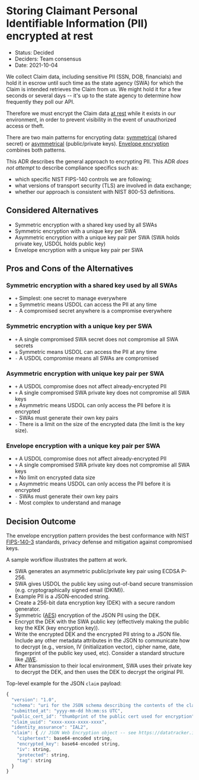 # Storing Claimant Personal Identifiable Information (PII) encrypted at rest

- Status: Decided
- Deciders: Team consensus
- Date: 2021-10-04

We collect Claim data, including sensitive PII (SSN, DOB, financials) and hold it in escrow until such time as the
state agency (SWA) for which the Claim is intended retrieves the Claim from us.
We might hold it for a few seconds or several days -- it's up to the state agency to determine how frequently they poll our API.

Therefore we must encrypt the Claim data [at rest](https://en.wikipedia.org/wiki/Data_at_rest#Encryption) while it exists in our environment,
in order to prevent visibility in the event of unauthorized access or theft.

There are two main patterns for encrypting data: [symmetrical](https://en.wikipedia.org/wiki/Symmetric-key_algorithm) (shared secret)
or [asymmetrical](https://en.wikipedia.org/wiki/Public-key_cryptography) (public/private keys).
[Envelope encryption](https://ironcorelabs.com/docs/data-control-platform/concepts/envelope-encryption/) combines both patterns.

This ADR describes the general approach to encrypting PII. This ADR _does not attempt_ to describe compliance specifics such as:

- which specific NIST FIPS-140 controls we are following;
- what versions of transport security (TLS) are involved in data exchange;
- whether our approach is consistent with NIST 800-53 definitions.

## Considered Alternatives

- Symmetric encryption with a shared key used by all SWAs
- Symmetric encryption with a unique key per SWA
- Asymmetric encryption with a unique key pair per SWA (SWA holds private key, USDOL holds public key)
- Envelope encryption with a unique key pair per SWA

## Pros and Cons of the Alternatives

### Symmetric encryption with a shared key used by all SWAs

- `+` Simplest: one secret to manage everywhere
- `±` Symmetric means USDOL can access the PII at any time
- `-` A compromised secret anywhere is a compromise everywhere

### Symmetric encryption with a unique key per SWA

- `+` A single compromised SWA secret does not compromise all SWA secrets
- `±` Symmetric means USDOL can access the PII at any time
- `-` A USDOL compromise means all SWAs are compromised

### Asymmetric encryption with unique key pair per SWA

- `+` A USDOL compromise does not affect already-encrypted PII
- `+` A single compromised SWA private key does not compromise all SWA keys
- `±` Asymmetric means USDOL can only access the PII before it is encrypted
- `-` SWAs must generate their own key pairs
- `-` There is a limit on the size of the encrypted data (the limit is the key size).

### Envelope encryption with a unique key pair per SWA

- `+` A USDOL compromise does not affect already-encrypted PII
- `+` A single compromised SWA private key does not compromise all SWA keys
- `+` No limit on encrypted data size
- `±` Asymmetric means USDOL can only access the PII before it is encrypted
- `-` SWAs must generate their own key pairs
- `-` Most complex to understand and manage

## Decision Outcome

The envelope encryption pattern provides the best conformance with NIST [FIPS-140-3](https://csrc.nist.gov/publications/detail/fips/140/3/final) standards,
privacy defense and mitigation against compromised keys.

A sample workflow illustrates the pattern at work.

- SWA generates an asymmetric public/private key pair using ECDSA P-256.
- SWA gives USDOL the public key using out-of-band secure transmission (e.g. cryptographically signed email (DKIM)).
- Example PII is a JSON-encoded string.
- Create a 256-bit data encryption key (DEK) with a secure random generator.
- Symmetric ([AES](https://en.wikipedia.org/wiki/Advanced_Encryption_Standard)) encryption of the JSON PII using the DEK.
- Encrypt the DEK with the SWA public key (effectively making the public key the KEK (key encryption key)).
- Write the encrypted DEK and the encrypted PII string to a JSON file. Include any other metadata attributes in the JSON to communicate how to decrypt (e.g., version, IV (initialization vector), cipher name, date, fingerprint of the public key used, etc). Consider a standard structure like [JWE](https://datatracker.ietf.org/doc/html/rfc7516).
- After transmission to their local environment, SWA uses their private key to decrypt the DEK, and then uses the DEK to decrypt the original PII.

Top-level example for the JSON `claim` payload:

```js
{
  "version": "1.0",
  "schema": "uri for the JSON schema describing the contents of the claim.ciphertext once decrypted",
  "submitted_at": "yyyy-mm-dd hh:mm:ss UTC",
  "public_cert_id": "thumbprint of the public cert used for encryption",
  "claim_uuid": "xxxx-xxxx-xxxx-xxxx",
  "identity_assurance": "IAL2",
  "claim": { // JSON Web Encryption object -- see https://datatracker.ietf.org/doc/html/rfc7516#page-9
    "ciphertext": base64-encoded string,
    "encrypted_key": base64-encoded string,
    "iv": string,
    "protected": string,
    "tag": string
  }
}
```
